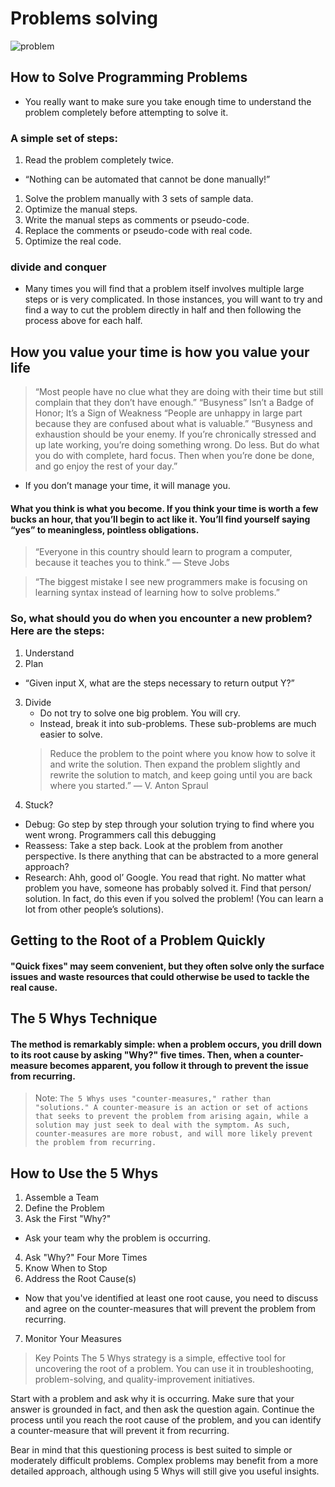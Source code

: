 # Problems solving
![problem](https://asq.org/-/media/Images/Learn-About-Quality/problem-solving.png?h=243&w=278&la=en)

## How to Solve Programming Problems
- You really want to make sure you take enough time to understand the problem completely before attempting to solve it.

### A simple set of steps:
 1. Read the problem completely twice.
  * “Nothing can be automated that cannot be done manually!”

 1. Solve the problem manually with 3 sets of sample data.
 1. Optimize the manual steps.
 1. Write the manual steps as comments or pseudo-code.
 1. Replace the comments or pseudo-code with real code.
 1. Optimize the real code.
### divide and conquer
- Many times you will find that a problem itself involves multiple large steps or is very complicated.  In those instances, you will want to try and find a way to cut the problem directly in half and then following the process above for each half.


## How you value your time is how you value your life
> “Most people have no clue what they are doing with their time but still complain that they don’t have enough.” 
> “Busyness” Isn’t a Badge of Honor; It’s a Sign of Weakness
> “People are unhappy in large part because they are confused about what is valuable.” 
> “Busyness and exhaustion should be your enemy. If you’re chronically stressed and up late working, you’re doing something wrong. Do less. But do what you do with complete, hard focus. Then when you’re done be done, and go enjoy the rest of your day.”

- If you don’t manage your time, it will manage you.
#### What you think is what you become. If you think your time is worth a few bucks an hour, that you’ll begin to act like it. You’ll find yourself saying “yes” to meaningless, pointless obligations.


> “Everyone in this country should learn to program a computer, because it teaches you to think.” — Steve Jobs

> “The biggest mistake I see new programmers make is focusing on learning syntax instead of learning how to solve problems.”

### So, what should you do when you encounter a new problem?Here are the steps:
1. Understand
2. Plan
 * “Given input X, what are the steps necessary to return output Y?”
3. Divide
    * Do not try to solve one big problem. You will cry.
    * Instead, break it into sub-problems. These sub-problems are much easier to solve.
    > Reduce the problem to the point where you know how to solve it and write the solution. Then expand the problem slightly and rewrite the solution to match, and keep going until you are back where you started.” — V. Anton Spraul
4. Stuck?
* Debug: Go step by step through your solution trying to find where you went wrong. Programmers call this debugging 
* Reassess: Take a step back. Look at the problem from another perspective. Is there anything that can be abstracted to a more general approach?
* Research: Ahh, good ol’ Google. You read that right. No matter what problem you have, someone has probably solved it. Find that person/ solution. In fact, do this even if you solved the problem! (You can learn a lot from other people’s solutions).

## Getting to the Root of a Problem Quickly

####  "Quick fixes" may seem convenient, but they often solve only the surface issues and waste resources that could otherwise be used to tackle the real cause.
## The 5 Whys Technique

#### The method is remarkably simple: when a problem occurs, you drill down to its root cause by asking "Why?" five times. Then, when a counter-measure becomes apparent, you follow it through to prevent the issue from recurring.

> Note:
`The 5 Whys uses "counter-measures," rather than "solutions." A counter-measure is an action or set of actions that seeks to prevent the problem from arising again, while a solution may just seek to deal with the symptom. As such, counter-measures are more robust, and will more likely prevent the problem from recurring.`


## How to Use the 5 Whys
1. Assemble a Team
2. Define the Problem
3. Ask the First "Why?"
 - Ask your team why the problem is occurring.
4. Ask "Why?" Four More Times
5. Know When to Stop
6. Address the Root Cause(s)
 - Now that you've identified at least one root cause, you need to discuss and agree on the counter-measures that will prevent the problem from recurring.
7. Monitor Your Measures

> Key Points
 The 5 Whys strategy is a simple, effective tool for uncovering the root of a problem. You can use it in troubleshooting, problem-solving, and quality-improvement initiatives.

 Start with a problem and ask why it is occurring. Make sure that your answer is grounded in fact, and then ask the question again. Continue the process until you reach the root cause of the problem, and you can identify a counter-measure that will prevent it from recurring.

 Bear in mind that this questioning process is best suited to simple or moderately difficult problems. Complex problems may benefit from a more detailed approach, although using 5 Whys will still give you useful insights.